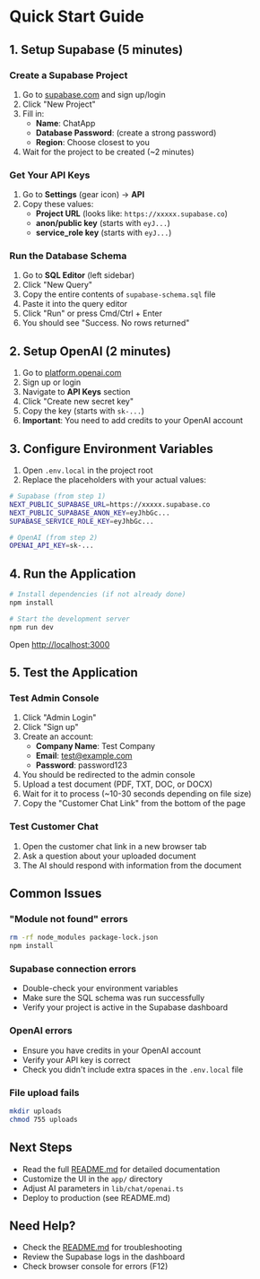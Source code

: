 # Quick Start Guide

## 1. Setup Supabase (5 minutes)

### Create a Supabase Project
1. Go to [supabase.com](https://supabase.com) and sign up/login
2. Click "New Project"
3. Fill in:
   - **Name**: ChatApp
   - **Database Password**: (create a strong password)
   - **Region**: Choose closest to you
4. Wait for the project to be created (~2 minutes)

### Get Your API Keys
1. Go to **Settings** (gear icon) → **API**
2. Copy these values:
   - **Project URL** (looks like: `https://xxxxx.supabase.co`)
   - **anon/public key** (starts with `eyJ...`)
   - **service_role key** (starts with `eyJ...`)

### Run the Database Schema
1. Go to **SQL Editor** (left sidebar)
2. Click "New Query"
3. Copy the entire contents of `supabase-schema.sql` file
4. Paste it into the query editor
5. Click "Run" or press Cmd/Ctrl + Enter
6. You should see "Success. No rows returned"

## 2. Setup OpenAI (2 minutes)

1. Go to [platform.openai.com](https://platform.openai.com)
2. Sign up or login
3. Navigate to **API Keys** section
4. Click "Create new secret key"
5. Copy the key (starts with `sk-...`)
6. **Important**: You need to add credits to your OpenAI account

## 3. Configure Environment Variables

1. Open `.env.local` in the project root
2. Replace the placeholders with your actual values:

```bash
# Supabase (from step 1)
NEXT_PUBLIC_SUPABASE_URL=https://xxxxx.supabase.co
NEXT_PUBLIC_SUPABASE_ANON_KEY=eyJhbGc...
SUPABASE_SERVICE_ROLE_KEY=eyJhbGc...

# OpenAI (from step 2)
OPENAI_API_KEY=sk-...
```

## 4. Run the Application

```bash
# Install dependencies (if not already done)
npm install

# Start the development server
npm run dev
```

Open [http://localhost:3000](http://localhost:3000)

## 5. Test the Application

### Test Admin Console
1. Click "Admin Login"
2. Click "Sign up" 
3. Create an account:
   - **Company Name**: Test Company
   - **Email**: test@example.com
   - **Password**: password123
4. You should be redirected to the admin console
5. Upload a test document (PDF, TXT, DOC, or DOCX)
6. Wait for it to process (~10-30 seconds depending on file size)
7. Copy the "Customer Chat Link" from the bottom of the page

### Test Customer Chat
1. Open the customer chat link in a new browser tab
2. Ask a question about your uploaded document
3. The AI should respond with information from the document

## Common Issues

### "Module not found" errors
```bash
rm -rf node_modules package-lock.json
npm install
```

### Supabase connection errors
- Double-check your environment variables
- Make sure the SQL schema was run successfully
- Verify your project is active in the Supabase dashboard

### OpenAI errors
- Ensure you have credits in your OpenAI account
- Verify your API key is correct
- Check you didn't include extra spaces in the `.env.local` file

### File upload fails
```bash
mkdir uploads
chmod 755 uploads
```

## Next Steps

- Read the full [README.md](README.md) for detailed documentation
- Customize the UI in the `app/` directory
- Adjust AI parameters in `lib/chat/openai.ts`
- Deploy to production (see README.md)

## Need Help?

- Check the [README.md](README.md) for troubleshooting
- Review the Supabase logs in the dashboard
- Check browser console for errors (F12)
